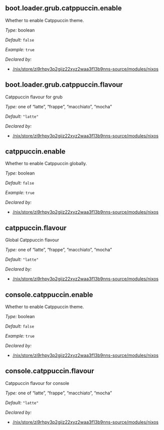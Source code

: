 ## boot\.loader\.grub\.catppuccin\.enable

Whether to enable Catppuccin theme\.



*Type:*
boolean



*Default:*
` false `



*Example:*
` true `

*Declared by:*
 - [/nix/store/zi9rhpy3p2giiz22xyz2waa3f13b9nns-source/modules/nixos](file:///nix/store/zi9rhpy3p2giiz22xyz2waa3f13b9nns-source/modules/nixos)



## boot\.loader\.grub\.catppuccin\.flavour



Catppuccin flavour for grub



*Type:*
one of “latte”, “frappe”, “macchiato”, “mocha”



*Default:*
` "latte" `

*Declared by:*
 - [/nix/store/zi9rhpy3p2giiz22xyz2waa3f13b9nns-source/modules/nixos](file:///nix/store/zi9rhpy3p2giiz22xyz2waa3f13b9nns-source/modules/nixos)



## catppuccin\.enable



Whether to enable Catppuccin globally\.



*Type:*
boolean



*Default:*
` false `



*Example:*
` true `

*Declared by:*
 - [/nix/store/zi9rhpy3p2giiz22xyz2waa3f13b9nns-source/modules/nixos](file:///nix/store/zi9rhpy3p2giiz22xyz2waa3f13b9nns-source/modules/nixos)



## catppuccin\.flavour



Global Catppuccin flavour



*Type:*
one of “latte”, “frappe”, “macchiato”, “mocha”



*Default:*
` "latte" `

*Declared by:*
 - [/nix/store/zi9rhpy3p2giiz22xyz2waa3f13b9nns-source/modules/nixos](file:///nix/store/zi9rhpy3p2giiz22xyz2waa3f13b9nns-source/modules/nixos)



## console\.catppuccin\.enable



Whether to enable Catppuccin theme\.



*Type:*
boolean



*Default:*
` false `



*Example:*
` true `

*Declared by:*
 - [/nix/store/zi9rhpy3p2giiz22xyz2waa3f13b9nns-source/modules/nixos](file:///nix/store/zi9rhpy3p2giiz22xyz2waa3f13b9nns-source/modules/nixos)



## console\.catppuccin\.flavour



Catppuccin flavour for console



*Type:*
one of “latte”, “frappe”, “macchiato”, “mocha”



*Default:*
` "latte" `

*Declared by:*
 - [/nix/store/zi9rhpy3p2giiz22xyz2waa3f13b9nns-source/modules/nixos](file:///nix/store/zi9rhpy3p2giiz22xyz2waa3f13b9nns-source/modules/nixos)


